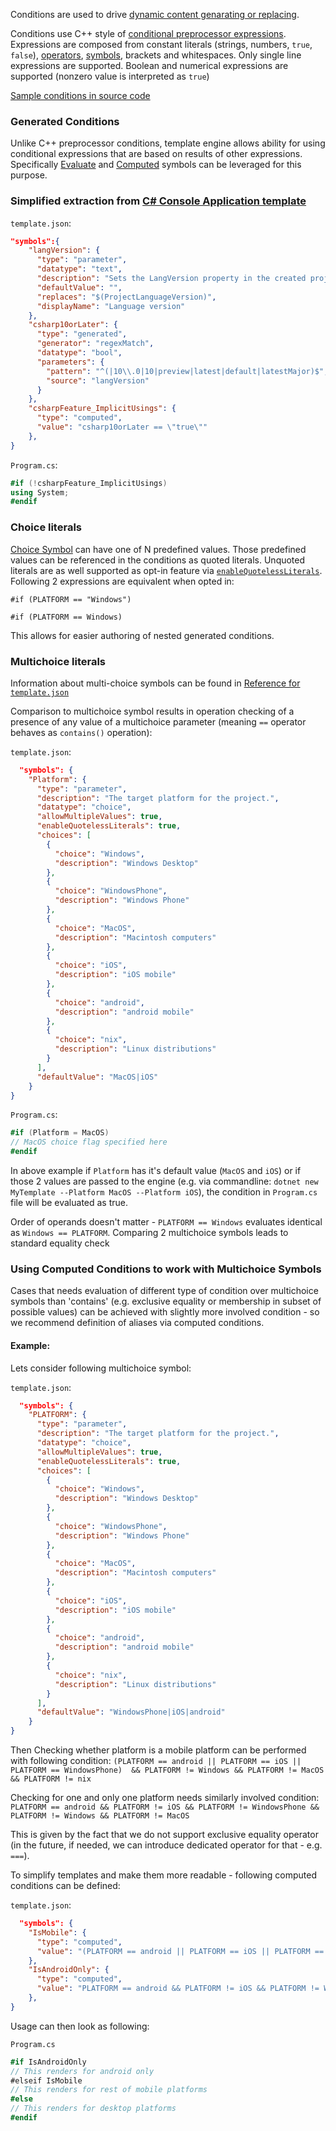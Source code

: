 Conditions are used to drive [dynamic content genarating or replacing](Conditional-processing-and-comment-syntax.md).

Conditions use C++ style of [conditional preprocessor expressions](https://docs.microsoft.com/en-us/cpp/preprocessor/hash-if-hash-elif-hash-else-and-hash-endif-directives-c-cpp?view=msvc-170). Expressions are composed from constant literals (strings, numbers, `true`, `false`), [operators](https://github.com/dotnet/templating/blob/main/src/Microsoft.TemplateEngine.Core/Expressions/Cpp/Operator.cs), [symbols](https://github.com/dotnet/templating/blob/main/docs/Available-Symbols-Generators.md), brackets and whitespaces. Only single line expressions are supported. Boolean and numerical expressions are supported (nonzero value is interpreted as `true`)

[Sample conditions in source code](https://github.com/dotnet/templating/blob/main/test/Microsoft.TemplateEngine.Core.UnitTests/ConditionalTests.CStyleEvaluator.cs)

### Generated Conditions
Unlike C++ preprocessor conditions, template engine allows ability for using conditional expressions that are based on results of other expressions. Specifically [Evaluate](Available-Symbols-Generators.md#evaluate) and [Computed](Reference-for-template.json.md#computed-symbol) symbols can be leveraged for this purpose.

### Simplified extraction from [C# Console Application template](https://github.com/dotnet/templating/tree/main/template_feed/Microsoft.DotNet.Common.ProjectTemplates.7.0/content/ConsoleApplication-CSharp)

`template.json`:
```json
"symbols":{
    "langVersion": {
      "type": "parameter",
      "datatype": "text",
      "description": "Sets the LangVersion property in the created project file",
      "defaultValue": "",
      "replaces": "$(ProjectLanguageVersion)",
      "displayName": "Language version"
    },
    "csharp10orLater": {
      "type": "generated",
      "generator": "regexMatch",
      "datatype": "bool",
      "parameters": {
        "pattern": "^(|10\\.0|10|preview|latest|default|latestMajor)$",
        "source": "langVersion"
      }
    },
    "csharpFeature_ImplicitUsings": {
      "type": "computed",
      "value": "csharp10orLater == \"true\""
    },
}
```

`Program.cs`:
```C#
#if (!csharpFeature_ImplicitUsings)
using System;
#endif
```

### Choice literals

[Choice Symbol](Reference-for-template.json.md#examples) can have one of N predefined values. Those predefined values can be referenced in the conditions as quoted literals. Unquoted literals are as well supported as opt-in feature via [`enableQuotelessLiterals`](Reference-for-template.json.md#enableQuotelessLiterals). Following 2 expressions are equivalent when opted in:

`#if (PLATFORM == "Windows")`

`#if (PLATFORM == Windows)`

This allows for easier authoring of nested generated conditions.

### Multichoice literals

Information about multi-choice symbols can be found in [Reference for `template.json`](Reference-for-template.json.md#multichoice-symbols-specifics)

Comparison to multichoice symbol results in operation checking of a presence of any value of a multichoice parameter (meaning `==` operator behaves as `contains()` operation):

`template.json`:
```json
  "symbols": {
    "Platform": {
      "type": "parameter",
      "description": "The target platform for the project.",
      "datatype": "choice",
      "allowMultipleValues": true,
      "enableQuotelessLiterals": true,
      "choices": [
        {
          "choice": "Windows",
          "description": "Windows Desktop"
        },
        {
          "choice": "WindowsPhone",
          "description": "Windows Phone"
        },
        {
          "choice": "MacOS",
          "description": "Macintosh computers"
        },
        {
          "choice": "iOS",
          "description": "iOS mobile"
        },
        {
          "choice": "android",
          "description": "android mobile"
        },
        {
          "choice": "nix",
          "description": "Linux distributions"
        }
      ],
      "defaultValue": "MacOS|iOS"
    }
}
```

`Program.cs`:
```C#
#if (Platform = MacOS)
// MacOS choice flag specified here
#endif
```

In above example if `Platform` has it's default value (`MacOS` and `iOS`) or if those 2 values are passed to the engine (e.g. via commandline: `dotnet new MyTemplate --Platform MacOS --Platform iOS`), the condition in `Program.cs` file will be evaluated as true.

Order of operands doesn't matter - `PLATFORM == Windows` evaluates identical as `Windows == PLATFORM`. Comparing 2 multichoice symbols leads to standard equality check

### Using Computed Conditions to work with Multichoice Symbols

Cases that needs evaluation of different type of condition over multichoice symbols than 'contains' (e.g. exclusive equality or membership in subset of possible values) can be achieved with slightly more involved condition - so we recommend definition of aliases via computed conditions.

#### Example:

Lets consider following multichoice symbol:

`template.json`:
```json
  "symbols": {
    "PLATFORM": {
      "type": "parameter",
      "description": "The target platform for the project.",
      "datatype": "choice",
      "allowMultipleValues": true,
      "enableQuotelessLiterals": true,
      "choices": [
        {
          "choice": "Windows",
          "description": "Windows Desktop"
        },
        {
          "choice": "WindowsPhone",
          "description": "Windows Phone"
        },
        {
          "choice": "MacOS",
          "description": "Macintosh computers"
        },
        {
          "choice": "iOS",
          "description": "iOS mobile"
        },
        {
          "choice": "android",
          "description": "android mobile"
        },
        {
          "choice": "nix",
          "description": "Linux distributions"
        }
      ],
      "defaultValue": "WindowsPhone|iOS|android"
    }
}
```

Then Checking whether platform is a mobile platform can be performed with following condition: `(PLATFORM == android || PLATFORM == iOS || PLATFORM == WindowsPhone)  && PLATFORM != Windows && PLATFORM != MacOS && PLATFORM != nix`

Checking for one and only one platform needs similarly involved condition: `PLATFORM == android && PLATFORM != iOS && PLATFORM != WindowsPhone && PLATFORM != Windows && PLATFORM != MacOS`

This is given by the fact that we do not support exclusive equality operator (in the future, if needed, we can introduce dedicated operator for that - e.g. `===`).

To simplify templates and make them more readable - following computed conditions can be defined:

`template.json`:
```json
  "symbols": {
    "IsMobile": {
      "type": "computed",
      "value": "(PLATFORM == android || PLATFORM == iOS || PLATFORM == WindowsPhone)  && PLATFORM != Windows && PLATFORM != MacOS && PLATFORM != nix"
    },
    "IsAndroidOnly": {
      "type": "computed",
      "value": "PLATFORM == android && PLATFORM != iOS && PLATFORM != WindowsPhone && PLATFORM != Windows && PLATFORM != MacOS && PLATFORM != nix"
    },
}
```

Usage can then look as following:

`Program.cs`
```C#
#if IsAndroidOnly
// This renders for android only
#elseif IsMobile
// This renders for rest of mobile platforms
#else
// This renders for desktop platforms
#endif
```